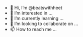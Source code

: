 - 👋 Hi, I’m @beatswithheet
- 👀 I’m interested in ...
- 🌱 I’m currently learning ...
- 💞️ I’m looking to collaborate on ...
- 📫 How to reach me ...

<!---
beatswithheet/beatswithheet is a ✨ special ✨ repository because its `README.md` (this file) appears on your GitHub profile.
You can click the Preview link to take a look at your changes.
--->
